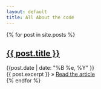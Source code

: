 ```yaml
---
layout: default
title: All About the code
---
```


<div class="hero display-grid">
 {% for post in site.posts %}
     <article>
     <h2><a href="{{ post.url }}">{{ post.title }}</a></h2>
      <div class="date">{{post.date | date: "%B %e, %Y" }}</div> {{ post.excerpt }}
       &raquo; <a href="{{ post.url }}"> Read the article</a>
    </article>
  {% endfor %}
</div>
